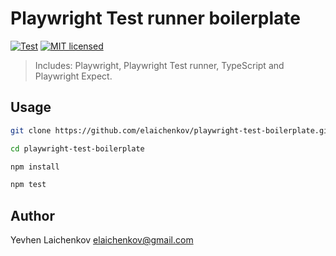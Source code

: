 # Playwright Test runner boilerplate
[![Test](https://github.com/elaichenkov/playwright-test-boilerplate/actions/workflows/tests.yml/badge.svg)](https://github.com/elaichenkov/playwright-test-boilerplate/actions/workflows/tests.yml)
[![MIT licensed](https://img.shields.io/badge/license-MIT-blue.svg)](LICENSE)

> Includes: Playwright, Playwright Test runner, TypeScript and Playwright Expect.

## Usage
```sh
git clone https://github.com/elaichenkov/playwright-test-boilerplate.git

cd playwright-test-boilerplate

npm install

npm test
```

## Author

Yevhen Laichenkov <elaichenkov@gmail.com>